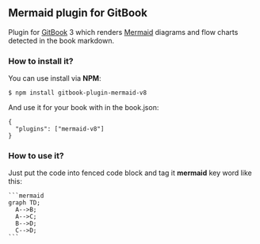 ## Mermaid plugin for GitBook

Plugin for [GitBook](https://github.com/GitbookIO/gitbook) 3 which renders [Mermaid](https://github.com/knsv/mermaid) diagrams and flow charts detected in the book markdown.

### How to install it?

You can use install via **NPM**:

```
$ npm install gitbook-plugin-mermaid-v8
```

And use it for your book with in the book.json:

```
{
  "plugins": ["mermaid-v8"]
}
```

### How to use it?

Just put the code into fenced code block and tag it **mermaid** key word like this:

    ```mermaid
    graph TD;
      A-->B;
      A-->C;
      B-->D;
      C-->D;
    ```
